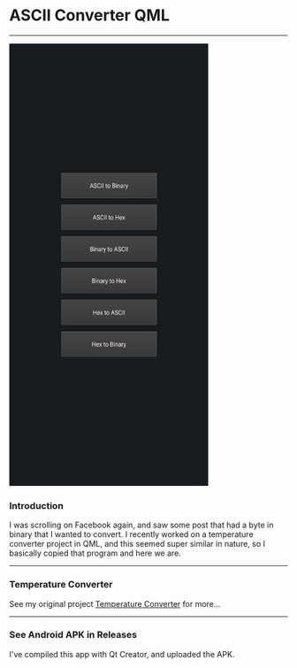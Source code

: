 # ASCII Converter QML

---

<img src="ASCIIConverter.jpg" alt="ASCII Converter Image" width="360" height="800">


### Introduction

I was scrolling on Facebook again, and saw some post that had a byte in binary that I wanted to convert. I recently worked on a temperature converter project in QML, and this seemed super similar in nature, so I basically copied that program and here we are. 

---


### Temperature Converter

See my original project [Temperature Converter](https://github.com/inversederivative/TemperatureConverter_Qt) for more...

---

### See Android APK in Releases

I've compiled this app with Qt Creator, and uploaded the APK.
